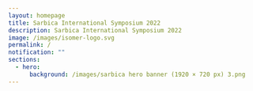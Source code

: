 ```yaml
---
layout: homepage
title: Sarbica International Symposium 2022
description: Sarbica International Symposium 2022
image: /images/isomer-logo.svg
permalink: /
notification: ""
sections:
  - hero:
      background: /images/sarbica hero banner (1920 × 720 px) 3.png
---
```

